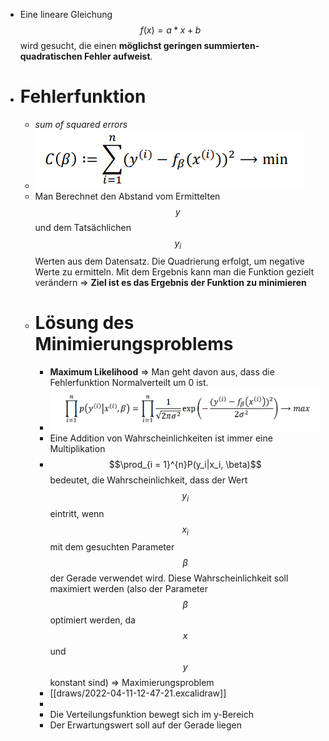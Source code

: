 - Eine lineare Gleichung $$f(x)=a*x + b$$ wird gesucht, die einen **möglichst geringen summierten-quadratischen Fehler aufweist**.
- # Fehlerfunktion
	- _sum of squared errors_
	- ![image.png](../assets/image_1649144150266_0.png)
	- Man Berechnet den Abstand vom Ermittelten $$y$$ und dem Tatsächlichen $$y_{i}$$ Werten aus dem Datensatz. Die Quadrierung erfolgt, um negative Werte zu ermitteln. Mit dem Ergebnis kann man die Funktion gezielt verändern => **Ziel ist es das Ergebnis der Funktion zu minimieren**
	- # Lösung des Minimierungsproblems
		- **Maximum Likelihood** => Man geht davon aus, dass die Fehlerfunktion Normalverteilt um 0 ist.
		- ![image.png](../assets/image_1649673961443_0.png)
		- Eine Addition von Wahrscheinlichkeiten ist immer eine Multiplikation
		- $$\prod_{i = 1}^{n}P(y_i|x_i, \beta)$$ bedeutet, die Wahrscheinlichkeit, dass der Wert $$y_{i}$$ eintritt, wenn $$x_{i}$$ mit dem gesuchten Parameter $$\beta$$ der Gerade verwendet wird. Diese Wahrscheinlichkeit soll maximiert werden (also der Parameter $$\beta$$ optimiert werden, da $$x$$ und $$y$$ konstant sind) => Maximierungsproblem
		- [[draws/2022-04-11-12-47-21.excalidraw]]
		-
		- Die Verteilungsfunktion bewegt sich im y-Bereich
		- Der Erwartungswert soll auf der Gerade liegen